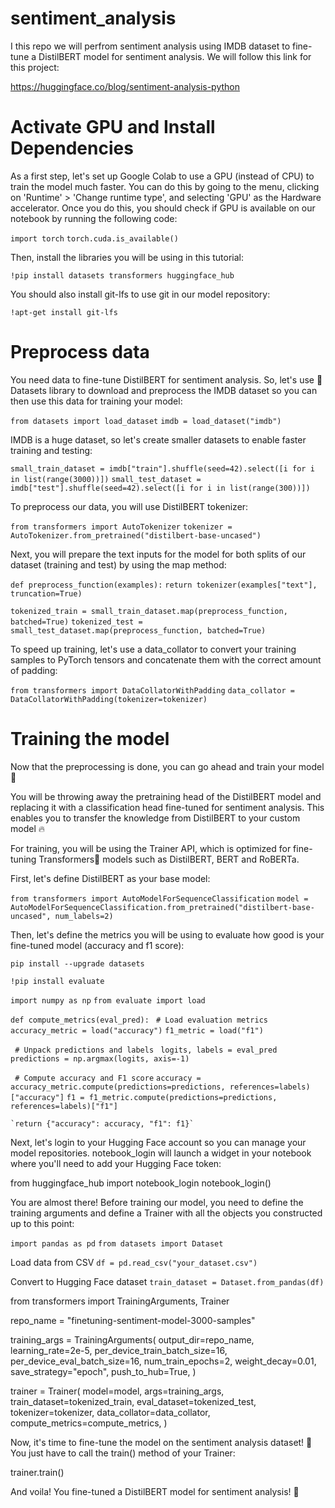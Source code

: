 # sentiment_analysis
I this repo we will perfrom sentiment analysis using IMDB dataset to fine-tune a DistilBERT model for sentiment analysis. We will follow this link for this project:

https://huggingface.co/blog/sentiment-analysis-python

# Activate GPU and Install Dependencies

As a first step, let's set up Google Colab to use a GPU (instead of CPU) to train the model much faster. You can do this by going to the menu, clicking on 'Runtime' > 'Change runtime type', and selecting 'GPU' as the Hardware accelerator. Once you do this, you should check if GPU is available on our notebook by running the following code:

`import torch`
`torch.cuda.is_available()`

Then, install the libraries you will be using in this tutorial:

`!pip install datasets transformers huggingface_hub`

You should also install git-lfs to use git in our model repository:

`!apt-get install git-lfs`

# Preprocess data

You need data to fine-tune DistilBERT for sentiment analysis. So, let's use 🤗Datasets library to download and preprocess the IMDB dataset so you can then use this data for training your model:

`from datasets import load_dataset`
`imdb = load_dataset("imdb")`

IMDB is a huge dataset, so let's create smaller datasets to enable faster training and testing:

`small_train_dataset = imdb["train"].shuffle(seed=42).select([i for i in list(range(3000))])`
`small_test_dataset = imdb["test"].shuffle(seed=42).select([i for i in list(range(300))])`

To preprocess our data, you will use DistilBERT tokenizer:

`from transformers import AutoTokenizer`
`tokenizer = AutoTokenizer.from_pretrained("distilbert-base-uncased")`

Next, you will prepare the text inputs for the model for both splits of our dataset (training and test) by using the map method:

`def preprocess_function(examples):`
   `return tokenizer(examples["text"], truncation=True)`
 
`tokenized_train = small_train_dataset.map(preprocess_function, batched=True)`
`tokenized_test = small_test_dataset.map(preprocess_function, batched=True)`

To speed up training, let's use a data_collator to convert your training samples to PyTorch tensors and concatenate them with the correct amount of padding:

`from transformers import DataCollatorWithPadding`
`data_collator = DataCollatorWithPadding(tokenizer=tokenizer)`

# Training the model

Now that the preprocessing is done, you can go ahead and train your model 🚀

You will be throwing away the pretraining head of the DistilBERT model and replacing it with a classification head fine-tuned for sentiment analysis. This enables you to transfer the knowledge from DistilBERT to your custom model 🔥

For training, you will be using the Trainer API, which is optimized for fine-tuning Transformers🤗 models such as DistilBERT, BERT and RoBERTa.

First, let's define DistilBERT as your base model:

`from transformers import AutoModelForSequenceClassification`
`model = AutoModelForSequenceClassification.from_pretrained("distilbert-base-uncased", num_labels=2)`

Then, let's define the metrics you will be using to evaluate how good is your fine-tuned model (accuracy and f1 score):

`pip install --upgrade datasets`

`!pip install evaluate`

`import numpy as np`
`from evaluate import load`

`def compute_metrics(eval_pred):`
   ` # Load evaluation metrics`
    `accuracy_metric = load("accuracy")`
    `f1_metric = load("f1")`

   ` # Unpack predictions and labels`
   ` logits, labels = eval_pred`
   ` predictions = np.argmax(logits, axis=-1)`

   ` # Compute accuracy and F1 score`
    `accuracy = accuracy_metric.compute(predictions=predictions, references=labels)["accuracy"]`
    `f1 = f1_metric.compute(predictions=predictions, references=labels)["f1"]`

    `return {"accuracy": accuracy, "f1": f1}`


Next, let's login to your Hugging Face account so you can manage your model repositories. notebook_login will launch a widget in your notebook where you'll need to add your Hugging Face token:



from huggingface_hub import notebook_login
notebook_login()

You are almost there! Before training our model, you need to define the training arguments and define a Trainer with all the objects you constructed up to this point: 

`import pandas as pd`
`from datasets import Dataset`

Load data from CSV
`df = pd.read_csv("your_dataset.csv")`

Convert to Hugging Face dataset
`train_dataset = Dataset.from_pandas(df)`


from transformers import TrainingArguments, Trainer
 
repo_name = "finetuning-sentiment-model-3000-samples"
 
training_args = TrainingArguments(
   output_dir=repo_name,
   learning_rate=2e-5,
   per_device_train_batch_size=16,
   per_device_eval_batch_size=16,
   num_train_epochs=2,
   weight_decay=0.01,
   save_strategy="epoch",
   push_to_hub=True,
)
 
trainer = Trainer(
   model=model,
   args=training_args,
   train_dataset=tokenized_train,
   eval_dataset=tokenized_test,
   tokenizer=tokenizer,
   data_collator=data_collator,
   compute_metrics=compute_metrics,
)

Now, it's time to fine-tune the model on the sentiment analysis dataset! 🙌 You just have to call the train() method of your Trainer:

trainer.train()

And voila! You fine-tuned a DistilBERT model for sentiment analysis! 🎉
